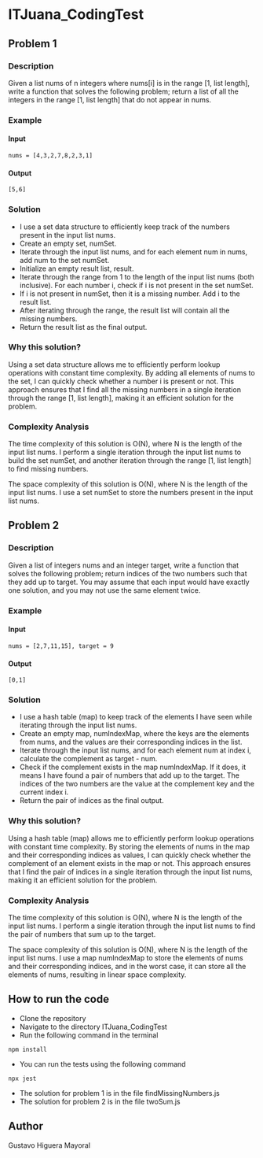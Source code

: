 # ITJuana_CodingTest

## Problem 1
### Description
Given a list nums of n integers where nums[i] is in the range [1, list length], write a function
that solves the following problem; return a list of all the integers in the range [1, list length]
that do not appear in nums.

### Example
#### Input
```
nums = [4,3,2,7,8,2,3,1]
```
#### Output
```
[5,6]
```
### Solution

* I use a set data structure to efficiently keep track of the numbers present in the input list nums.
* Create an empty set, numSet.
* Iterate through the input list nums, and for each element num in nums, add num to the set numSet.
* Initialize an empty result list, result.
* Iterate through the range from 1 to the length of the input list nums (both inclusive). For each number i, check if i is not present in the set numSet.
* If i is not present in numSet, then it is a missing number. Add i to the result list.
* After iterating through the range, the result list will contain all the missing numbers.
* Return the result list as the final output.

### Why this solution?
Using a set data structure allows me to efficiently perform lookup operations with constant time complexity. By adding all elements of nums to the set, I can quickly check whether a number i is present or not. This approach ensures that I find all the missing numbers in a single iteration through the range [1, list length], making it an efficient solution for the problem.

### Complexity Analysis

The time complexity of this solution is O(N), where N is the length of the input list nums. I perform a single iteration through the input list nums to build the set numSet, and another iteration through the range [1, list length] to find missing numbers.

The space complexity of this solution is O(N), where N is the length of the input list nums. I use a set numSet to store the numbers present in the input list nums.

## Problem 2

### Description

Given a list of integers nums and an integer target, write a function that solves the following
problem; return indices of the two numbers such that they add up to target.
You may assume that each input would have exactly one solution, and you may not use the
same element twice.

### Example
#### Input
```
nums = [2,7,11,15], target = 9
```
#### Output
```
[0,1]
```
### Solution

* I use a hash table (map) to keep track of the elements I have seen while iterating through the input list nums.
* Create an empty map, numIndexMap, where the keys are the elements from nums, and the values are their corresponding indices in the list.
* Iterate through the input list nums, and for each element num at index i, calculate the complement as target - num.
* Check if the complement exists in the map numIndexMap. If it does, it means I have found a pair of numbers that add up to the target. The indices of the two numbers are the value at the complement key and the current index i.
* Return the pair of indices as the final output.

### Why this solution?
Using a hash table (map) allows me to efficiently perform lookup operations with constant time complexity. By storing the elements of nums in the map and their corresponding indices as values, I can quickly check whether the complement of an element exists in the map or not. This approach ensures that I find the pair of indices in a single iteration through the input list nums, making it an efficient solution for the problem.
### Complexity Analysis

The time complexity of this solution is O(N), where N is the length of the input list nums. I perform a single iteration through the input list nums to find the pair of numbers that sum up to the target.

The space complexity of this solution is O(N), where N is the length of the input list nums. I use a map numIndexMap to store the elements of nums and their corresponding indices, and in the worst case, it can store all the elements of nums, resulting in linear space complexity.

## How to run the code

* Clone the repository
* Navigate to the directory ITJuana_CodingTest
* Run the following command in the terminal
```
npm install
```
* You can run the tests using the following command
```
npx jest
```
* The solution for problem 1 is in the file findMissingNumbers.js
* The solution for problem 2 is in the file twoSum.js

## Author
Gustavo Higuera Mayoral




